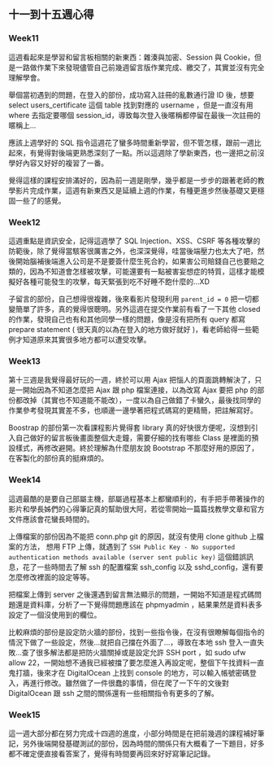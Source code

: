 ## 十一到十五週心得
### Week11
這週看起來是學習和留言板相關的新東西：雜湊與加密、Session 與 Cookie，但是一路做作業下來發現儘管自己前幾週留言版作業完成、繳交了，其實並沒有完全理解學會。

舉個當初遇到的問題，在登入的部份，成功寫入註冊的亂數通行證 ID 後，想要 select users_certificate 這個 table 找到對應的 username ，但是一直沒有用 where 去指定要哪個 session_id，導致每次登入後暱稱都停留在最後一次註冊的暱稱上...

應該上週學好的 SQL 指令這週花了蠻多時間重新學習，但不管怎樣，跟前一週比起來，有覺得對後端更熟悉深刻了一點。所以這週除了學新東西，也一邊把之前沒學好內容又好好的複習了一番。

覺得這樣的課程安排滿好的，因為前一週是剛學，幾乎都是一步步的跟著老師的教學影片完成作業，這週有新東西又是延續上週的作業，有種更進步然後基礎又更穩固一些了的感覺。

### Week12
這週重點是資訊安全，記得這週學了 SQL Injection、XSS、CSRF 等各種攻擊的防範後，除了覺得當駭客很厲害之外，也深深覺得，哇當後端壓力也太大了吧，然後開始腦補後端進入公司是不是要簽什麼生死合約，如果害公司賠錢自己也要賠之類的，因為不知道會怎樣被攻擊，可能還要有一點被害妄想症的特質，這樣才能模擬好各種可能發生的攻擊，每天緊張到吃不好睡不飽什麼的...XD

子留言的部份，自己想得很複雜，後來看影片發現利用 `parent_id = 0`  把一切都變簡單了許多，真的覺得很聰明。另外這週在提交作業前有看了一下其他 closed 的作業，發現自己也有和其他同學一樣的問題，像是沒有把所有 query  都寫 prepare statement ( 很天真的以為在登入的地方做好就好 )，看老師給得一些範例才知道原來其實很多地方都可以遭受攻擊。

### Week13
第十三週是我覺得最好玩的一週，終於可以用 Ajax 把惱人的頁面跳轉解決了，只是一開始因為不知道怎麼把 Ajax 跟 php 檔案連接，以為改寫 Ajax 要把  php 的部份都改掉（其實也不知道能不能改），一度以為自己做錯了卡蠻久，最後找同學的作業參考發現其實差不多，也順邊一邊學著把程式碼寫的更精簡，把註解寫好。

Boostrap 的部份第一次看課程影片覺得套 library 真的好快很方便呢，沒想到引入自己做好的留言板後畫面整個大走鐘，需要仔細的找有哪些 Class 是裡面的預設樣式，再修改避開。終於理解為什麼朋友說 Bootstrap 不那麼好用的原因了，在客製化的部份真的挺麻煩的。

### Week14
這週最酷的是要自己部屬主機，部屬過程基本上都蠻順利的，有手把手帶著操作的影片和學長姊們的心得筆記真的幫助很大阿，若從零開始一篇篇找教學文章和官方文件應該會花蠻長時間的。

上傳檔案的部份因為不能把 conn.php git 的原因，就沒有使用 clone github 上檔案的方法， 想用 FTP 上傳，就遇到了 `SSH Public Key - No supported authentication methods available (server sent public key)` 這個錯誤訊息，花了一些時間去了解 ssh 的配置檔案 ssh_config 以及 sshd_config，還有要怎麼修改裡面的設定等等。

把檔案上傳到 server 之後還遇到留言無法顯示的問題，一開始不知道是程式碼問題還是資料庫，分析了一下覺得問題應該在 phpmyadmin ，結果果然是資料表多設定了一個沒使用到的欄位。

比較麻煩的部份是設定防火牆的部份，找到一些指令後，在沒有很瞭解每個指令的情況下做了一些設定，然後...就把自己擋在外面了...，導致在本地 ssh 登入一直失敗...查了很多解法都是把防火牆關掉或是設定允許 SSH port ，如 sudo ufw allow 22，一開始想不通我已經被擋了要怎麼進入再設定呢，整個下午找資料一直鬼打牆，後來才在 DigitalOcean 上找到 console 的地方，可以輸入帳號密碼登入，再進行修改。雖然做了一件很蠢的事情，但在爬了一下午的文後對 DigitalOcean 跟 ssh 之間的關係還有一些相關指令有更多的了解。

### Week15
這一週大部分都在努力完成十四週的進度，小部分時間是在把前幾週的課程補好筆記，另外後端開發基礎測試的部份，因為時間的關係只有大概看了一下題目，好多都不確定便直接看答案了，覺得有時間要再回來好好寫筆記記錄。

